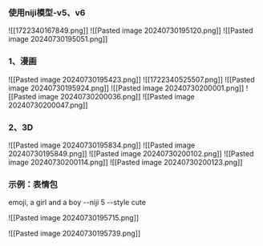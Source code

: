 ### 使用niji模型-v5、v6
![[1722340167849.png]]
![[Pasted image 20240730195120.png]]
![[Pasted image 20240730195051.png]]
### 1、漫画
![[Pasted image 20240730195423.png]]
![[1722340525507.png]]
![[Pasted image 20240730195924.png]]
![[Pasted image 20240730200001.png]]
![[Pasted image 20240730200036.png]]
![[Pasted image 20240730200047.png]]


### 2、3D
![[Pasted image 20240730195834.png]]
![[Pasted image 20240730195849.png]]
![[Pasted image 20240730200102.png]]
![[Pasted image 20240730200114.png]]
![[Pasted image 20240730200123.png]]

### 示例：表情包
emoji, a girl and a boy --niji 5 --style cute

![[Pasted image 20240730195715.png]]

![[Pasted image 20240730195739.png]]
